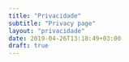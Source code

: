 ```yaml
---
title: "Privacidade"
subtitle: "Privacy page"
layout: "privacidade"
date: 2019-04-26T13:18:49+03:00
draft: true
---
```


